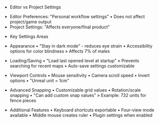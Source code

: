 * Editor vs Project Settings
 - Editor Preferences: "Personal workflow settings"
   • Does not affect project/game output
 - Project Settings: "Affects everyone/final product"

* Key Settings Areas
 - Appearance
   • "Stay in dark mode" - reduces eye strain
   • Accessibility options for color blindness
     » Affects 7% of males
   
 - Loading/Saving
   • "Load last opened level at startup"
     » Prevents searching for recent maps
   • Auto-save settings customizable
   
 - Viewport Controls
   • Mouse sensitivity
   • Camera scroll speed
   • Invert options
   • "Unreal unit = 1cm"
   
 - Advanced Snapping
   • Customizable grid values
   • Rotation/scale snapping
   • "Can add custom snap values"
     » Example: 732 units for fence pieces
   
 - Additional Features
   • Keyboard shortcuts exportable
   • Four-view mode available
   • Middle mouse creates ruler
   • Plugin settings when enabled
